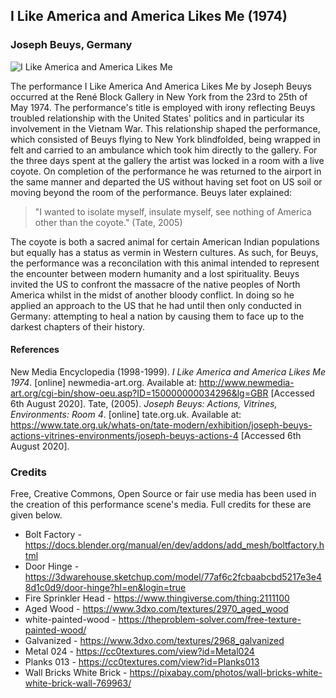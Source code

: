 ## I Like America and America Likes Me (1974)
### Joseph Beuys, Germany

![I Like America and America Likes Me](https://user-images.githubusercontent.com/8354239/89808075-2fdef500-db57-11ea-8ce8-6014d01f039a.png)

The performance I Like America And America Likes Me by Joseph Beuys occurred at the René Block Gallery in New York from the 23rd to 25th of May 1974. The performance's title is employed with irony reflecting Beuys troubled relationship with the United States' politics and in particular its involvement in the Vietnam War. This relationship shaped the performance, which consisted of Beuys flying to New York blindfolded, being wrapped in felt and carried to an ambulance which took him directly to the gallery. For the three days spent at the gallery the artist was locked in a room with a live coyote. On completion of the performance he was returned to the airport in the same manner and departed the US without having set foot on US soil or moving beyond the room of the performance. Beuys later explained: 

> "I wanted to isolate myself, insulate myself, see nothing of America other than the coyote." (Tate, 2005)

The coyote is both a sacred animal for certain American Indian populations but equally has a status as vermin in Western cultures. As such, for Beuys, the performance was a reconcilation with this animal intended to represent the encounter between modern humanity and a lost spirituality. Beuys invited the US to confront the massacre of the native peoples of North America whilst in the midst of another bloody conflict. In doing so he applied an approach to the US that he had until then only conducted in Germany: attempting to heal a nation by causing them to face up to the darkest chapters of their history.
 
#### References

New Media Encyclopedia (1998-1999). *I Like America and America Likes Me 1974*. [online] newmedia-art.org. Available at: <http://www.newmedia-art.org/cgi-bin/show-oeu.asp?ID=150000000034296&lg=GBR> [Accessed 6th August 2020].
Tate, (2005). *Joseph Beuys: Actions, Vitrines, Environments: Room 4*. [online] tate.org.uk. Available at: <https://www.tate.org.uk/whats-on/tate-modern/exhibition/joseph-beuys-actions-vitrines-environments/joseph-beuys-actions-4> [Accessed 6th August 2020].

### Credits

Free, Creative Commons, Open Source or fair use media has been used in the creation of this performance scene's media. Full credits for these are given below.

*	Bolt Factory - https://docs.blender.org/manual/en/dev/addons/add_mesh/boltfactory.html
*	Door Hinge - https://3dwarehouse.sketchup.com/model/77af6c2fcbaabcbd5217e3e48d1c0d9/door-hinge?hl=en&login=true
*	Fire Sprinkler Head - https://www.thingiverse.com/thing:2111100
*	Aged Wood - https://www.3dxo.com/textures/2970_aged_wood
*	white-painted-wood - https://theproblem-solver.com/free-texture-painted-wood/
*	Galvanized - https://www.3dxo.com/textures/2968_galvanized
*	Metal 024 - https://cc0textures.com/view?id=Metal024
*	Planks 013 - https://cc0textures.com/view?id=Planks013
*	Wall Bricks White Brick - https://pixabay.com/photos/wall-bricks-white-white-brick-wall-769963/